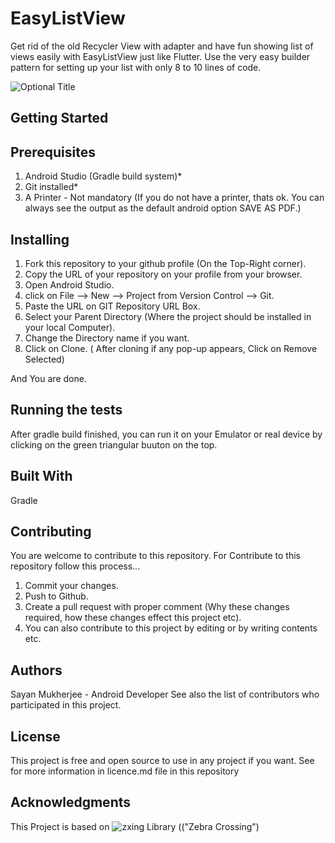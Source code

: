 # EasyListView

Get rid of the old Recycler View with adapter and have fun showing list of views easily with EasyListView just like Flutter.
Use the very easy builder pattern for setting up your list with only 8 to 10 lines of code.

![](/list.gif?raw=true "Optional Title")



## Getting Started


## Prerequisites

1. Android Studio (Gradle build system)*
2. Git installed*
3. A Printer - Not mandatory (If you do not have a printer, thats ok. You can always see the output as the default android option SAVE AS PDF.)


## Installing

1. Fork this repository to your github profile (On the Top-Right corner).
2. Copy the URL of your repository on your profile from your browser.
3. Open Android Studio.
4. click on File --> New --> Project from Version Control --> Git.
5. Paste the URL on GIT Repository URL Box.
6. Select your Parent Directory (Where the project should be installed in your local Computer).
7. Change the Directory name if you want.
8. Click on Clone. ( After cloning if any pop-up appears, Click on Remove Selected)

And You are done.


## Running the tests

After gradle build finished, you can run it on your Emulator or real device by clicking on the green triangular buuton on the top.


## Built With

Gradle


## Contributing

You are welcome to contribute to this repository. For Contribute to this repository follow this process...

1. Commit your changes.
2. Push to Github.
3. Create a pull request with proper comment (Why these changes required, how these changes effect this project etc).
4. You can also contribute to this project by editing or by writing contents etc.


## Authors

Sayan Mukherjee - Android Developer
See also the list of contributors who participated in this project.


## License

This project is free and open source to use in any project if you want.
See for more information in licence.md file in this repository


## Acknowledgments

This Project is based on ![zxing Library (("Zebra Crossing")](https://github.com/zxing/zxing)
